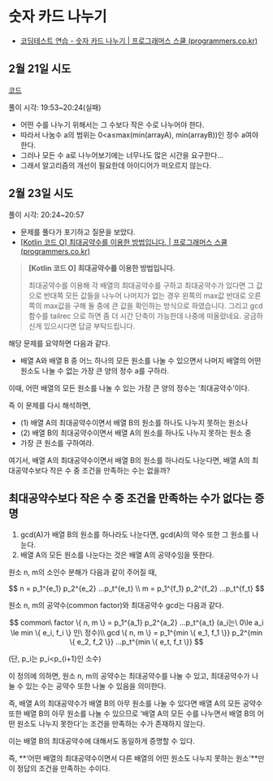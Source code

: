 # 숫자 카드 나누기 #

- [코딩테스트 연습 - 숫자 카드 나누기 | 프로그래머스 스쿨 (programmers.co.kr)](https://school.programmers.co.kr/learn/courses/30/lessons/135807)

## 2월 21일 시도 ##

[코드](../20230221/divide_number_card(fail).cpp)

풀이 시각: 19:53~20:24(실패)

- 어떤 수를 나누기 위해서는 그 수보다 작은 수로 나누어야 한다.
- 따라서 나눔수 a의 범위는 0<a≤max(min(arrayA), min(arrayB))인 정수 a여야 한다.
- 그러나 모든 수 a로 나누어보기에는 너무나도 많은 시간을 요구한다…
- 그래서 알고리즘의 개선이 필요한데 아이디어가 떠오르지 않는다.

## 2월 23일 시도 ##

풀이 시각: 20:24~20:57

- 문제를 풀다가 포기하고 질문을 보았다.
- [[Kotlin 코드 O] 최대공약수를 이용한 방법입니다. | 프로그래머스 스쿨 (programmers.co.kr)](https://school.programmers.co.kr/questions/44005)

> **[Kotlin 코드 O] 최대공약수를 이용한 방법입니다.**
> 
> 
> 최대공약수를 이용해 각 배열의 최대공약수를 구하고
> 최대공약수가 있다면 그 값으로 반대쪽 모든 값들을 나누어 나머지가 없는 경우 왼쪽의 max값
> 반대로 오른쪽의 max값을 구해 둘 중에 큰 값을 확인하는 방식으로 하였습니다.
> 그리고 gcd 함수를 tailrec 으로 하면 좀 더 시간 단축이 가능한데 나중에 떠올랐네요.
> 궁금하신게 있으시다면 답글 부탁드립니다.
> 

해당 문제를 요약하면 다음과 같다.

- 배열 A와 배열 B 중 어느 하나의 모든 원소를 나눌 수 있으면서 나머지 배열의 어떤 원소도 나눌 수 없는 가장 큰 양의 정수 a를 구하라.

이때, 어떤 배열의 모든 원소를 나눌 수 있는 가장 큰 양의 정수는 ‘최대공약수’이다.

즉 이 문제를 다시 해석하면,

- (1) 배열 A의 최대공약수이면서 배열 B의 원소를 하나도 나누지 못하는 원소나
- (2) 배열 B의 최대공약수이면서 배열 A의 원소를 하나도 나누지 못하는 원소 중
- 가장 큰 원소를 구하여라.

여기서, 배열 A의 최대공약수이면서 배열 B의 원소를 하나라도 나눈다면, 배열 A의 최대공약수보다 작은 수 중 조건을 만족하는 수는 없을까?

## 최대공약수보다 작은 수 중 조건을 만족하는 수가 없다는 증명 ##

1. gcd(A)가 배열 B의 원소를 하나라도 나눈다면, gcd(A)의 약수 또한 그 원소를 나눈다.
2. 배열 A의 모든 원소를 나눈다는 것은 배열 A의 공약수임을 뜻한다.

원소 n, m의 소인수 분해가 다음과 같이 주어질 때,

$$
n = p_1^{e_1} p_2^{e_2} ...p_t^{e_t} \\
m = p_1^{f_1} p_2^{f_2} ...p_t^{f_t}
$$

원소 n, m의 공약수(common factor)와 최대공약수 gcd는 다음과 같다.

$$
common\ factor \{ n, m \} = p_1^{a_1} p_2^{a_2} ...p_t^{a_t} (a_i는\ 0\le a_i \le min \{ e_i, f_i \} 인\ 정수)\\
gcd \{ n, m \} = p_1^{min \{ e_1, f_1 \}} p_2^{min \{ e_2, f_2 \}} ...p_t^{min \{ e_t, f_t \}}
$$

(단, p_i는 p_i<p_{i+1}인 소수)

이 정의에 의하면, 원소 n, m의 공약수는 최대공약수를 나눌 수 있고, 최대공약수가 나눌 수 있는 수는 공약수 또한 나눌 수 있음을 의미한다.

즉, 배열 A의 최대공약수가 배열 B의 아무 원소를 나눌 수 있다면 배열 A의 모든 공약수 또한 배열 B의 아무 원소를 나눌 수 있으므로 ‘배열 A의 모든 수를 나누면서 배열 B의 어떤 원소도 나누지 못한다’는 조건을 만족하는 수가 존재하지 않는다.

이는 배열 B의 최대공약수에 대해서도 동일하게 증명할 수 있다.

즉, **‘어떤 배열의 최대공약수이면서 다른 배열의 어떤 원소도 나누지 못하는 원소’**만이 정답의 조건을 만족하는 수이다.
